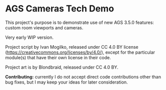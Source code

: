 # AGS Cameras Tech Demo

This project's purpose is to demonstrate use of new AGS 3.5.0 features: custom room viewports and cameras.

Very early WIP version.

Project script by Ivan Mogilko, released under CC 4.0 BY license (https://creativecommons.org/licenses/by/4.0/), except for the particular module(s) that have their own license in their code.

Project art is by Blondbraid, released under CC 4.0 BY.

**Contributing:** currently I do not accept direct code contributions other than bug fixes, but I may keep your ideas for later consideration.
